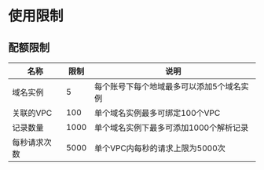 # 使用限制

## 配额限制

| 名称 | 限制 | 说明 |
| --- | --- | --- |
| 域名实例 | 5 | 每个账号下每个地域最多可以添加5个域名实例 |
| 关联的VPC | 100 | 单个域名实例最多可绑定100个VPC |
| 记录数量 | 1000 | 单个域名实例下最多可添加1000个解析记录 |
| 每秒请求次数 | 5000 | 单个VPC内每秒的请求上限为5000次 |
